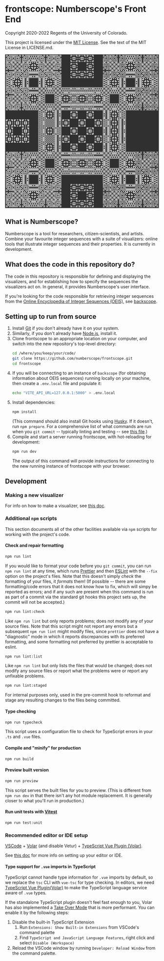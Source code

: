 # frontscope: Numberscope's Front End

Copyright 2020-2022 Regents of the University of Colorado.

This project is licensed under the
[MIT License](https://opensource.org/licenses/MIT). See the text of the MIT
License in LICENSE.md.

![Cool Visualizer](./src/assets/img/specimens/6.png)

## What is Numberscope?

Numberscope is a tool for researchers, citizen-scientists, and artists.
Combine your favourite integer sequences with a suite of visualizers: online
tools that illustrate integer sequences and their properties. It is currently
in development.

## What does the code in this repository do?

The code in this repository is responsible for defining and displaying the
visualizers, and for establishing how to specify the sequences the visualizers
act on. In general, it provides Numberscope's user interface.

If you're looking for the code responsible for retrieving integer sequences
from the [Online Encyclopedia of Integer Sequences (OEIS)](https://oeis.org/),
see [backscope](https://github.com/numberscope/backscope).

## Setting up to run from source

1.  Install [Git](https://git-scm.com/) if you don't already have it on your
    system.
2.  Similarly, if you don't already have [Node.js](https://nodejs.org/en/),
    install it.
3.  Clone frontscope to an appropriate location on your computer, and switch
    into the new repository's top-level directory:
    ```sh
    cd /where/you/keep/your/code/
    git clone https://github.com/numberscope/frontscope.git
    cd frontscope
    ```
4.  If you will be connecting to an instance of `backscope` (for obtaining
    information about OEIS sequences) running locally on your machine, then
    create a `.env.local` file and populate it:
    ```sh
    echo "VITE_API_URL=127.0.0.1:5000" > .env.local
    ```
5.  Install dependencies:
    ```sh
    npm install
    ```
    (This command should also install Git hooks using
    [Husky](https://github.com/typicode/husky). If it doesn't, run
    `npm prepare`. For a comprehensive list of what commands are run when you
    `git commit` -- typically linting and testing -- see
    [this file](./.husky/pre-commit).)
6.  Compile and start a server running frontscope, with hot-reloading for
    development:
    ```sh
    npm run dev
    ```
    The output of this command will provide instructions for connecting to the
    new running instance of frontscope with your browser.

## Development

### Making a new visualizer

For info on how to make a visualizer, see
[this doc](./doc/making-a-visualizer.md).

### Additional `npm` scripts

This section documents all of the other facilities available via `npm` scripts
for working with the project's code.

#### Check and repair formatting

```sh
npm run lint
```

If you would like to format your code before you `git commit`, you can run
`npm run lint` at any time, which runs [Prettier](https://prettier.io/) and
then [ESLint](https://eslint.org/) with the `--fix` option on the project's
files. Note that this doesn't simply _check_ the formatting of your files, it
_formats_ them! (If possible -- there are some formatting/code errors that it
does not know how to fix, which will simpy be reported as errors; and if any
such are present when this command is run as part of a commit via the standard
git hooks this project sets up, the commit will not be accepted.)

```sh
npm run lint:check
```

Like `npm run lint` but only reports problems; does not modify any of your
source files. Note that this script might not report any errors but a
subsequent `npm run lint` might modify files, since `prettier` does not have a
"diagnostic" mode in which it reports discrepancies with its preferred
formatting, and some formatting not preferred by prettier is acceptable to
eslint.

```sh
npm run lint:list
```

Like `npm run lint` but only lists the files that would be changed; does not
modify any source files or report what the problems were or report any
unfixable problems.

```sh
npm run lint:staged
```

For internal purposes only, used in the pre-commit hook to reformat and stage
any resulting changes to the files being committed.

#### Type checking

```sh
npm run typecheck
```

This script uses a configuration file to check for TypeScript errors in your
`.ts` and `.vue` files.

#### Compile and "minify" for production

```sh
npm run build
```

#### Preview built version

```sh
npm run preview
```

This script serves the built files for you to preview. (This is different from
`npm run dev` in that there isn't any hot module replacement. It is generally
closer to what you'll run in production.)

#### Run unit tests with [Vitest](https://vitest.dev/)

```sh
npm run test:unit
```

### Recommended editor or IDE setup

[VSCode](https://code.visualstudio.com/) +
[Volar](https://marketplace.visualstudio.com/items?itemName=johnsoncodehk.volar)
(and disable Vetur) +
[TypeScript Vue Plugin (Volar)](https://marketplace.visualstudio.com/items?itemName=johnsoncodehk.vscode-typescript-vue-plugin).

See [this doc](./doc/visual-studio-code-setup.md) for more info on setting up
your editor or IDE.

#### Type support for `.vue` imports in TypeScript

TypeScript cannot handle type information for `.vue` imports by default, so we
replace the `tsc` CLI with `vue-tsc` for type checking. In editors, we need
[TypeScript Vue Plugin(Volar)](https://marketplace.visualstudio.com/items?itemName=johnsoncodehk.vscode-typescript-vue-plugin)
to make the TypeScript language service aware of `.vue` types.

If the standalone TypeScript plugin doesn't feel fast enough to you, Volar has
also implemented a
[Take Over Mode](https://github.com/johnsoncodehk/volar/discussions/471#discussioncomment-1361669)
that is more performant. You can enable it by the following steps:

1.  Disable the built-in TypeScript Extension
    1.  Run `Extensions: Show Built-in Extensions` from VSCode's command
        palette
    2.  Find `TypeScript and JavaScript Language Features`, right click and
        select `Disable (Workspace)`
2.  Reload the VSCode window by running `Developer: Reload Window` from the
    command palette.
